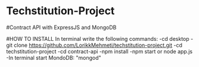 # Techstitution-Project

#Contract API with ExpressJS and MongoDB

#HOW TO INSTALL
In terminal write the following commands:
-cd desktop
-git clone https://github.com/LorikkMehmeti/techstitution-project.git
-cd techstitution-project
-cd contract-api
-npm install
-npm start or node app.js
-In terminal start MondoDB: "mongod"
